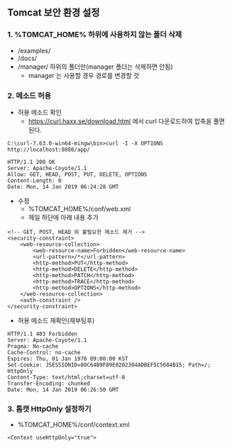 ## Tomcat 보안 환경 설정

### 1. %TOMCAT_HOME% 하위에 사용하지 않는 폴더 삭제
- /examples/
- /docs/
- /manager/ 하위의 폴더만(manager 폴더는 삭제하면 안됨)
  - manager 는 사용할 경우 경로를 변경할 것
  
### 2. 메소드 허용
- 허용 메소드 확인
  - https://curl.haxx.se/download.html 에서 curl 다운로드하여 압축을 풀면 된다.
```
C:\curl-7.63.0-win64-mingw\bin>curl -I -X OPTIONS http://localhost:8080/app/

HTTP/1.1 200 OK
Server: Apache-Coyote/1.1
Allow: GET, HEAD, POST, PUT, DELETE, OPTIONS
Content-Length: 0
Date: Mon, 14 Jan 2019 06:24:28 GMT
```

- 수정
  - %TOMCAT_HOME%/conf/web.xml
  - 제일 하단에 아래 내용 추가
```
<!-- GET, POST, HEAD 외 불필요한 메소드 제거 -->
<security-constraint>
    <web-resource-collection>
        <web-resource-name>Forbidden</web-resource-name>
        <url-pattern>/*</url-pattern>
        <http-method>PUT</http-method>
        <http-method>DELETE</http-method>
        <http-method>PATCH</http-method>
        <http-method>TRACE</http-method>
        <http-method>OPTIONS</http-method>
    </web-resource-collection>
    <auth-constraint />
</security-constraint>
```

- 허용 메소드 재확인(재부팅후)
```
HTTP/1.1 403 Forbidden
Server: Apache-Coyote/1.1
Pragma: No-cache
Cache-Control: no-cache
Expires: Thu, 01 Jan 1970 09:00:00 KST
Set-Cookie: JSESSIONID=80C64B9F89E0202304ADBEF5C5684B15; Path=/; HttpOnly
Content-Type: text/html;charset=utf-8
Transfer-Encoding: chunked
Date: Mon, 14 Jan 2019 06:26:50 GMT
```

### 3. 톰캣 HttpOnly 설정하기
- %TOMCAT_HOME%/conf/context.xml
```
<Context useHttpOnly="true">
```
